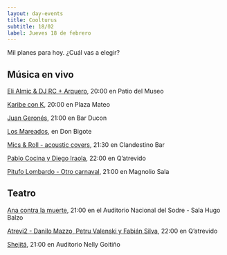```yaml
---
layout: day-events
title: Coolturus
subtitle: 18/02
label: Jueves 18 de febrero
---
```

Mil planes para hoy. ¿Cuál vas a elegir?

## Música en vivo

[Eli Almic & DJ RC + Arquero](https://www.instagram.com/saladelmuseo/), 20:00 en Patio del Museo

[Karibe con K](https://instagram.com/plazamateouy?igshid=zwiylcrx99sq), 20:00 en Plaza Mateo

[Juan Geronés](https://www.instagram.com/p/CKR1OJkgfgp/), 21:00 en Bar Ducon

[Los Mareados](https://instagram.com/restaurantedonbigote?igshid=164zq44egnbtq), en Don Bigote

[Mics & Roll - acoustic covers](https://instagram.com/clandestino__bar?igshid=mze5rflfmmi4), 21:30 en Clandestino Bar

[Pablo Cocina y Diego Iraola](https://instagram.com/qatrevido?igshid=8bj6dzn4g7aj), 22:00 en Q’atrevido

[Pitufo Lombardo - Otro carnaval](https://magnoliosala.uy/evento/pitufo-lombardo_2), 21:00 en Magnolio Sala

## Teatro

[Ana contra la muerte](https://www.tickantel.com.uy/inicio/espectaculo/40009531/espectaculo/Ana%20contra%20la%20muerte?2), 21:00 en el Auditorio Nacional del Sodre - Sala Hugo Balzo

[Atrevi2 - Danilo Mazzo, Petru Valenski y Fabián Silva](https://instagram.com/qatrevido?igshid=8bj6dzn4g7aj), 22:00 en Q’atrevido

[Shejitá](http://www.auditorionellygoitiño.gub.uy/index.php/programacion/item/shejita.html), 21:00 en Auditorio Nelly Goitiño
